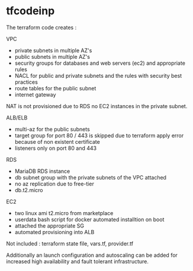 # tfcodeinp

The terraform code creates :

VPC 
 - private subnets in multiple AZ's
 - public subnets in multiple AZ's
 - security groups for databases and web servers (ec2) and appropriate rules
 - NACL for public and private subnets and the rules with security best practices 
 - route tables for the public subnet
 - internet gateway
 
NAT is not provisioned due to RDS no EC2 instances in the private subnet.

ALB/ELB
 - multi-az for the public subnets
 - target group for port 80 / 443 is skipped due to terraform apply error because of non existent certificate
 - listeners only on port 80 and 443
 
RDS
 - MariaDB RDS instance
 - db subnet group with the private subnets of the VPC attached
 - no az replication due to free-tier
 - db.t2.micro
 
EC2
 - two linux ami t2.micro from marketplace
 - userdata bash script for docker automated installtion on boot
 - attached the appropriate SG
 - automated provisioning into ALB

Not included : terraform state file, vars.tf, provider.tf

Additionally an launch configuration and autoscaling can be added for increased high availability and fault tolerant infrastructure.
